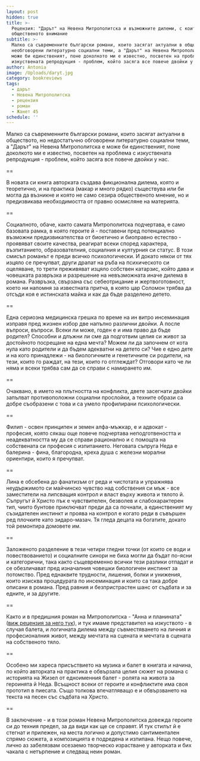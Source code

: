 ```yaml
---
layout: post
hidden: true
title: >-
  Рецензия: "Дарът" на Невена Митрополитска и възможните дилеми, с които сезира
  общественото внимание
subtitle: >-
  Малко са съвременните български романи, които засягат актуални в обществото и
  необговорени литературно социални теми, а "Дарът" на Невена Митрополитска е
  може би единственият, поне доколкото ми е известно, посветен на проблема с
  изкуствената репродукция - проблем, който засяга все повече двойки у нас
author: Antonia
image: /Uploads/daryt.jpg
category: bookreviews
tags:
  - дарът
  - Невена Митрополитска
  - рецензия
  - роман
  - Жанет 45
schedule: ''
---
```

Малко са съвременните български романи, които засягат актуални в обществото, но недостатъчно обговорени литературно социални теми, а "Дарът" на Невена Митрополитска е може би единственият, поне доколкото ми е известно, посветен на проблема с изкуствената репродукция - проблем, който засяга все повече двойки у нас. 

\==

В новата си книга авторката създава фикционална дилема, която и теоретично, и на практика (макар и много рядко) съществува или би могла да възникне и която не само сезира общественото мнение, но и предизвикава необходимостта от правно осмисляне на материята. 

\==

Социалното, обаче, както самата Митрополитска подчертава, е само базовата рамка, в която героите й - поставени пред потенциално възможни предизвикателства от биоетичнo и биоправнo естество - проявяват своите качества, реагират всеки според характера, възпитанието, образователния, социалния и културния си статус. В този смисъл романът е преди всичко психологически. И докато някои от тях изцяло се пречупват, други драпат на ръба на психическото си оцеляване, то трети преживяват изцяло собствен катарзис, който дава и човешката развръзка и разрешение на невъзможната иначе дилема в романа. Развръзка, свързана със себеотрицание и жертвоготовност, което ни напомня за известната притча, в която цар Соломон трябва да отсъди коя е истинската майка и как да бъде разделено детето.

\==

Една сериозна медицинска грешка по време на ин витро инсеминация изправя пред жизнен избор две напълно различни двойки. А после въпроси, въпроси. Всеки ли може, годен е и има право да бъде родител? Способни и длъжни ли сме да подготвим целия си живот за достойното посрещане на една мечта? Можем ли да започнем от кота нула като родители и да бъдем адекватни на детето си? Чие е едно дете и на кого принадлежи - на биологичните и генетичните си родители, на тези, които го раждат, на тези, които го отглеждат? Отговори като че ли няма и всеки трябва сам да се справи с намирането им.

\==

Очаквано, в името на плътността на конфликта, двете засегнати двойки запълват противоположни социални прослойки, а техните образи са добре съобразени с това и са умело профилирани психологически.  

\==

Филип - освен принципен и земен алфа-мъжкар, е и адвокат - професия, която сякаш още повече подчертава неподготвеността и неадекватността му да се справи рационално и с помощта на собствената си професия с изпитанието. Неговата съпруга Неда е балерина - фина, благородна, креха душа с железни морални ориентири, които я пречупват. 

\==

Лина е обсебена до фанатизъм от реда и чистотата и упражнява неудържимото си майчинско чувство над собствения си мъж - все заместители на липсващия контрол и власт върху живота и тялото й. Съпругът й Христо пък е чувствителен, безволев и слабохарактерен тип, чиито бунтове приключват преди да са почнали, а единственият му съзидателен инстинкт и проява на контрол е когато реди в съвършен ред плочките като зидаро-мазач. Тя гледа децата на богатите, докато той ремонтира домовете им. 

\==

Заложеното разделение в тези четири гледни точки (от които се води и повествованието) и социалните синори не биха могли да бъдат по-ясни и категорични, така както същевременно всички тези разлики отпадат и се обезличават пред изначалния човешки биологичен инстинкт за потомство. Пред еднаквите трудности, лишения, болки и унижения, които изисква процедурата по инсеминация и които са така добре описани в романа. Пред равния и безпристрастен шанс от съдбата и за едните, и за другите. 

\==

Както и в предишния роман на Митрополитска - "Анна и планината" ([виж рецензия за него тук](https://literaturnirazgovori.com/bookreviews/2019/02/12/10-21-%D1%80%D0%B5%D1%86%D0%B5%D0%BD%D0%B7%D0%B8%D1%8F-%D0%BD%D0%B5%D0%B2%D0%B5%D0%BD%D0%B0-%D0%BC%D0%B8%D1%82%D1%80%D0%BE%D0%BF%D0%BE%D0%BB%D0%B8%D1%82%D1%81%D0%BA%D0%B0-%D0%B0%D0%BD%D0%BD%D0%B0-%D0%B8-%D0%BF%D0%BB%D0%B0%D0%BD%D0%B8%D0%BD%D0%B0%D1%82%D0%B0.html)), и тук имаме представител на изкуството - в случая балета, и логичната дилема между съвместяването на личния и професионалния живот, между мечтата на сцената и мечтата в сцената на собственото тяло. 

\==

Особено ми хареса присъствието на музика и балет в книгата и начина, по който авторката на практика е обвързала целия сюжет на романа с историята на Жизел от едноименния балет - ролята на живота за героинята й Неда. Всъщност всеки от героите и конфликтите има своя прототип в пиесата. Също толкова впечатляващо е и обвързването на текста на песен със съдбата на Христо.

\==

В заключение - и в този роман Невена Митрополитска довежда героите си до техния предел, за да види как ще се справят. И тук стилът й е стегнат и прилежен, на места логично и допустимо сантиментален спрямо сюжета, а композицията е подредена и изпипана. Нещо повече, лично аз забелязвам осезаемо творческо израстване у авторката и бих чакала с нетърпение и следващ неин роман.

